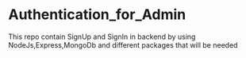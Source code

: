 # Authentication_for_Admin
This repo contain SignUp and SignIn in backend by using NodeJs,Express,MongoDb and different packages that will be needed 
